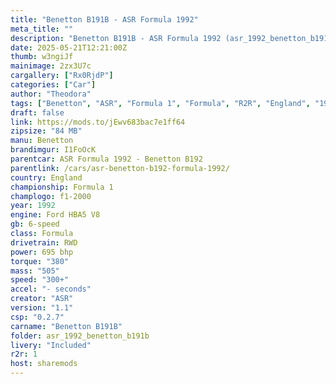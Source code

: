 ```yaml
---
title: "Benetton B191B - ASR Formula 1992"
meta_title: ""
description: "Benetton B191B - ASR Formula 1992 (asr_1992_benetton_b191b) by ASR"
date: 2025-05-21T12:21:00Z
thumb: w3ngiJf
mainimage: 2zx3U7c
cargallery: ["Rx0RjdP"]
categories: ["Car"]
author: "Theodora"
tags: ["Benetton", "ASR", "Formula 1", "Formula", "R2R", "England", "1992"]
draft: false
link: https://mods.to/jEwv683bac7e1ff64
zipsize: "84 MB"
manu: Benetton
brandimgur: I1FoOcK
parentcar: ASR Formula 1992 - Benetton B192
parentlink: /cars/asr-benetton-b192-formula-1992/
country: England
championship: Formula 1
champlogo: f1-2000
year: 1992
engine: Ford HBA5 V8
gb: 6-speed
class: Formula
drivetrain: RWD
power: 695 bhp 
torque: "380"
mass: "505"
speed: "300+"
accel: "- seconds"
creator: "ASR"
version: "1.1"
csp: "0.2.7"
carname: "Benetton B191B"
folder: asr_1992_benetton_b191b
livery: "Included"
r2r: 1
host: sharemods
---
```

